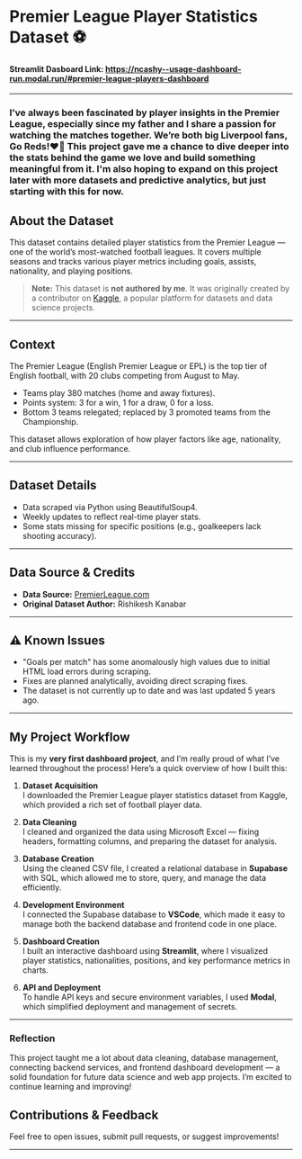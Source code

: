 # Premier League Player Statistics Dataset ⚽️
#### Streamlit Dasboard Link: https://ncashy--usage-dashboard-run.modal.run/#premier-league-players-dashboard
---
### I’ve always been fascinated by player insights in the Premier League, especially since my father and I share a passion for watching the matches together. We’re both big Liverpool fans, Go Reds!❤️‍🔥 This project gave me a chance to dive deeper into the stats behind the game we love and build something meaningful from it. I'm also hoping to expand on this project later with more datasets and predictive analytics, but just starting with this for now. 

## About the Dataset

This dataset contains detailed player statistics from the Premier League — one of the world’s most-watched football leagues. It covers multiple seasons and tracks various player metrics including goals, assists, nationality, and playing positions.

> **Note:** This dataset is **not authored by me**. It was originally created by a contributor on [Kaggle](https://www.kaggle.com/), a popular platform for datasets and data science projects.

---

## Context

The Premier League (English Premier League or EPL) is the top tier of English football, with 20 clubs competing from August to May.

- Teams play 380 matches (home and away fixtures).
- Points system: 3 for a win, 1 for a draw, 0 for a loss.
- Bottom 3 teams relegated; replaced by 3 promoted teams from the Championship.

This dataset allows exploration of how player factors like age, nationality, and club influence performance.

---

## Dataset Details

- Data scraped via Python using BeautifulSoup4.
- Weekly updates to reflect real-time player stats.
- Some stats missing for specific positions (e.g., goalkeepers lack shooting accuracy).

---

## Data Source & Credits

- **Data Source:** [PremierLeague.com](https://www.premierleague.com/)  
- **Original Dataset Author:** Rishikesh Kanabar

---

## ⚠️ Known Issues

- "Goals per match" has some anomalously high values due to initial HTML load errors during scraping.
- Fixes are planned analytically, avoiding direct scraping fixes.
- The dataset is not currently up to date and was last updated 5 years ago.

---

## My Project Workflow

This is my **very first dashboard project**, and I’m really proud of what I’ve learned throughout the process! Here’s a quick overview of how I built this:

1. **Dataset Acquisition**  
   I downloaded the Premier League player statistics dataset from Kaggle, which provided a rich set of football player data.

2. **Data Cleaning**  
   I cleaned and organized the data using Microsoft Excel — fixing headers, formatting columns, and preparing the dataset for analysis.

3. **Database Creation**  
   Using the cleaned CSV file, I created a relational database in **Supabase** with SQL, which allowed me to store, query, and manage the data efficiently.

4. **Development Environment**  
   I connected the Supabase database to **VSCode**, which made it easy to manage both the backend database and frontend code in one place.

5. **Dashboard Creation**  
   I built an interactive dashboard using **Streamlit**, where I visualized player statistics, nationalities, positions, and key performance metrics in charts.

6. **API and Deployment**  
   To handle API keys and secure environment variables, I used **Modal**, which simplified deployment and management of secrets.

---

### Reflection

This project taught me a lot about data cleaning, database management, connecting backend services, and frontend dashboard development — a solid foundation for future data science and web app projects. I’m excited to continue learning and improving!


## Contributions & Feedback

Feel free to open issues, submit pull requests, or suggest improvements!

---


